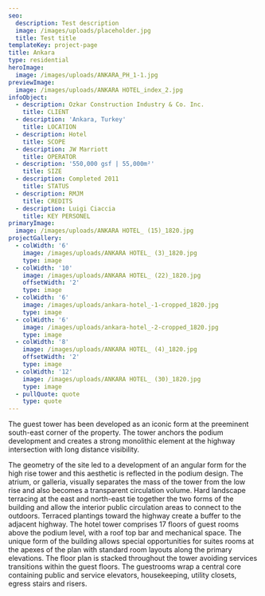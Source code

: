 ```yaml
---
seo:
  description: Test description
  image: /images/uploads/placeholder.jpg
  title: Test title
templateKey: project-page
title: Ankara
type: residential
heroImage:
  image: /images/uploads/ANKARA_PH_1-1.jpg
previewImage:
  image: /images/uploads/ANKARA HOTEL_index_2.jpg
infoObject:
  - description: Ozkar Construction Industry & Co. Inc.
    title: CLIENT
  - description: 'Ankara, Turkey'
    title: LOCATION
  - description: Hotel
    title: SCOPE
  - description: JW Marriott
    title: OPERATOR
  - description: '550,000 gsf | 55,000m²'
    title: SIZE
  - description: Completed 2011
    title: STATUS
  - description: RMJM
    title: CREDITS
  - description: Luigi Ciaccia
    title: KEY PERSONEL
primaryImage:
  image: /images/uploads/ANKARA HOTEL_ (15)_1820.jpg
projectGallery:
  - colWidth: '6'
    image: /images/uploads/ANKARA HOTEL_ (3)_1820.jpg
    type: image
  - colWidth: '10'
    image: /images/uploads/ANKARA HOTEL_ (22)_1820.jpg
    offsetWidth: '2'
    type: image
  - colWidth: '6'
    image: /images/uploads/ankara-hotel_-1-cropped_1820.jpg
    type: image
  - colWidth: '6'
    image: /images/uploads/ankara-hotel_-2-cropped_1820.jpg
    type: image
  - colWidth: '8'
    image: /images/uploads/ANKARA HOTEL_ (4)_1820.jpg
    offsetWidth: '2'
    type: image
  - colWidth: '12'
    image: /images/uploads/ANKARA HOTEL_ (30)_1820.jpg
    type: image
  - pullQuote: quote
    type: quote
---
```

The guest tower has been developed as an iconic form at the preeminent south-east corner of the property. The tower anchors the podium development and creates a strong monolithic element at the highway intersection with long distance visibility.

The geometry of the site led to a development of an angular form for the high rise tower and this aesthetic is reflected in the podium design. The atrium, or galleria, visually separates the mass of the tower from the low rise and also becomes a transparent circulation volume. Hard landscape terracing at the east and north-east tie together the two forms of the building and allow the interior public circulation areas to connect to the outdoors. Terraced plantings toward the highway create a buffer to the adjacent highway. The hotel tower comprises 17 floors of guest rooms above the podium level, with a roof top bar and mechanical space. The unique form of the building allows special opportunities for suites rooms at the apexes of the plan with standard room layouts along the primary elevations. The floor plan is stacked throughout the tower avoiding services transitions within the guest floors. The guestrooms wrap a central core containing public and service elevators, housekeeping, utility closets, egress stairs and risers.
